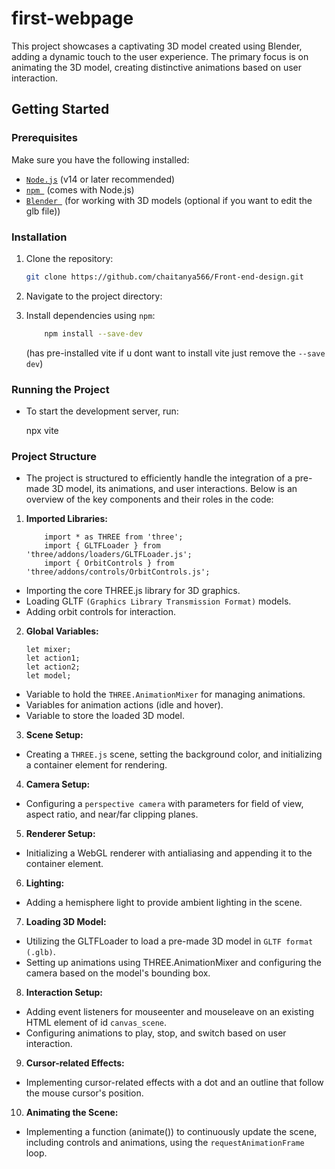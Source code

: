 # first-webpage
This project showcases a captivating 3D model created using Blender, adding a dynamic touch to the user experience. The primary focus is on animating the 3D model, creating distinctive animations based on user interaction.

## Getting Started

### Prerequisites

Make sure you have the following installed:

- [```Node.js```](https://nodejs.org/) (v14 or later recommended)
- [```npm ```](https://www.npmjs.com/) (comes with Node.js)
- [```Blender ```](https://www.blender.org/) (for working with 3D models (optional if you want to edit the glb file))

### Installation

1. Clone the repository:

   ```bash
   git clone https://github.com/chaitanya566/Front-end-design.git
    ```

2. Navigate to the project directory:

3. Install dependencies using ```npm```:
    ```bash
        npm install --save-dev
    ```
    (has pre-installed vite if u dont want to install vite just remove the ```--save dev```)

### Running the Project

- To start the development server, run:

    npx vite
    
### Project Structure
- The project is structured to efficiently handle the integration of a pre-made 3D model, its animations, and user interactions. Below is an overview of the key components and their roles in the code:
1. **Imported Libraries:**
    ```
        import * as THREE from 'three';
        import { GLTFLoader } from 'three/addons/loaders/GLTFLoader.js';
        import { OrbitControls } from 'three/addons/controls/OrbitControls.js';
    ```
- Importing the core THREE.js library for 3D graphics.
- Loading GLTF ```(Graphics Library Transmission Format)``` models.
- Adding orbit controls for interaction.
2. **Global Variables:**
    ```
    let mixer;
    let action1;
    let action2;
    let model;
    ```
- Variable to hold the ```THREE.AnimationMixer``` for managing animations.
- Variables for animation actions (idle and hover).
- Variable to store the loaded 3D model.
3. **Scene Setup:**

- Creating a ```THREE.js``` scene, setting the background color, and initializing a container element for rendering.
4. **Camera Setup:**
- Configuring a ```perspective camera``` with parameters for field of view, aspect ratio, and near/far clipping planes.

5. **Renderer Setup:**
- Initializing a WebGL renderer with antialiasing and appending it to the container element.

6. **Lighting:** 
- Adding a hemisphere light to provide ambient lighting in the scene. 

7. **Loading 3D Model:** 
- Utilizing the GLTFLoader to load a pre-made 3D model in ```GLTF format (.glb)```.
- Setting up animations using THREE.AnimationMixer and configuring the camera based on the model's bounding box.

8. **Interaction Setup:** 
- Adding event listeners for mouseenter and mouseleave on an existing HTML element of id ```canvas_scene```.
- Configuring animations to play, stop, and switch based on user interaction.

9. **Cursor-related Effects:** 
- Implementing cursor-related effects with a dot and an outline that follow the mouse cursor's position.

10. **Animating the Scene:**
- Implementing a function (animate()) to continuously update the scene, including controls and animations, using the
```requestAnimationFrame```  loop.
